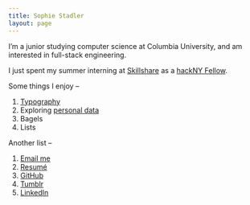 ```yaml
---
title: Sophie Stadler
layout: page
---
```


I’m a junior studying computer science at Columbia University, and am interested in full-stack engineering.

I just spent my summer interning at [Skillshare](https://www.skillshare.com) as a [hackNY Fellow](http://hackny.org/a/fellows/).

Some things I enjoy –

1. [Typography](https://github.com/sophstad/typelinks)
2. Exploring [personal data](http://sophiestadler.com/france)
3. Bagels
4. Lists

Another list –

1. [Email me](mailto:srs2231@columbia.edu)
2. [Resumé](/resume.pdf)
3. [GitHub](http://github.com/sophstad)
4. [Tumblr](http://hypertexts.tumblr.com)
5. [LinkedIn](http://www.linkedin.com/in/sophiestadler)
